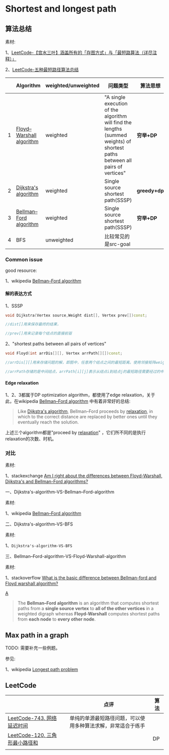 # Shortest and longest path 



## 算法总结

素材:

1、[LeetCode-【宫水三叶】涵盖所有的「存图方式」与「最短路算法（详尽注释）」](https://leetcode.cn/problems/network-delay-time/solution/gong-shui-san-xie-yi-ti-wu-jie-wu-chong-oghpz/) 

2、[LeetCode-五种最短路径算法总结](https://leetcode.cn/problems/network-delay-time/solution/dirkdtra-by-happysnaker-vjii/) 

|      | Algorithm                                                    | weighted/unweighted | 问题类型                                                     | 算法思想      | Computation complexity |
| ---- | ------------------------------------------------------------ | ------------------- | ------------------------------------------------------------ | ------------- | ---------------------- |
| 1    | [Floyd–Warshall algorithm](https://en.wikipedia.org/wiki/Floyd%E2%80%93Warshall_algorithm) | weighted            | "A single execution of the algorithm will find the lengths (summed weights) of shortest paths between all pairs of vertices" | **穷举+DP**   | $O(V^3)$               |
| 2    | [Dijkstra's algorithm](https://en.wikipedia.org/wiki/Dijkstra's_algorithm) | weighted            | Single source shortest path(SSSP)                            | **greedy+dp** |                        |
| 3    | [Bellman–Ford algorithm](https://en.wikipedia.org/wiki/Bellman%E2%80%93Ford_algorithm) | weighted            | Single source shortest path(SSSP)                            | **穷举+DP**   | $O(V*E)$               |
| 4    | BFS                                                          | unweighted          | 比较常见的是src-goal                                         |               |                        |



### Common issue

good resource:

1、wikipedia [Bellman–Ford algorithm](https://en.wikipedia.org/wiki/Bellman%E2%80%93Ford_algorithm) 

#### 解的表达方式

1、SSSP

```C++
void Dijkstra(Vertex source,Weight dist[], Vertex prev[])const; 

//dist[]用来保存最终的结果，

//prev[]用来记录每个结点的直接前驱
```

2、"shortest paths between all pairs of vertices"

 

```C++
void Floyd(int arrDis[][], Vertex arrPath[][])const;

//arrDis[][]用来存储问题的解，即图中，任意两个结点之间的最短距离。使用邻接矩阵weight_adjacency对它进行初始化

//arrPath存储的是中间结点，arrPath[i][j]表示从结点i到结点j的最短路径需要经过的中间结点
```





#### Edge relaxation

1、2、3都属于DP optimization algorithm，都使用了edge relaxation，关于此，在wikipedia [Bellman–Ford algorithm](https://en.wikipedia.org/wiki/Bellman%E2%80%93Ford_algorithm) 中有着非常好的总结:

> Like [Dijkstra's algorithm](https://en.wikipedia.org/wiki/Dijkstra's_algorithm), Bellman–Ford proceeds by [relaxation](https://en.wikipedia.org/wiki/Relaxation_(approximation)), in which  to the correct distance are replaced by better ones until they eventually reach the solution.

上述三个algorithm都是"proceed by [relaxation](https://en.wikipedia.org/wiki/Relaxation_(approximation))" ，它们所不同的是执行relaxation的次数、时机。



### 对比

素材:

1、stackexchange [Am I right about the differences between Floyd-Warshall, Dijkstra's and Bellman-Ford algorithms?](https://softwareengineering.stackexchange.com/questions/158613/am-i-right-about-the-differences-between-floyd-warshall-dijkstras-and-bellman)



一、Dijkstra's-algorithm-VS-Bellman–Ford-algorithm

素材: 

1、wikipedia [Bellman–Ford algorithm](https://en.wikipedia.org/wiki/Bellman%E2%80%93Ford_algorithm)

二、Dijkstra's-algorithm-VS-BFS

素材:   

1、`Dijkstra's-algorithm-VS-BFS`

三、Bellman–Ford-algorithm-VS-Floyd-Warshall-algorithm

素材: 

1、stackoverflow [What is the basic difference between Bellman-ford and Floyd warshall algorithm?](https://stackoverflow.com/questions/34461496/what-is-the-basic-difference-between-bellman-ford-and-floyd-warshall-algorithm) 

[A](https://stackoverflow.com/a/34472584/10173843)

> The **Bellman–Ford algorithm** is an algorithm that computes shortest paths from a **single source vertex** to **all of the other vertices** in a weighted digraph whereas **Floyd-Warshall** computes shortest paths from **each node** to **every other node**.



## Max path in a graph

TODO: 需要补充一些例题。

参见: 

1、wikipedia [Longest path problem](https://en.wikipedia.org/wiki/Longest_path_problem)



## LeetCode

|                                                              |      | 点评                                                         | 算法 |
| ------------------------------------------------------------ | ---- | ------------------------------------------------------------ | ---- |
| [LeetCode-743. 网络延迟时间](https://leetcode.cn/problems/network-delay-time/) |      | 单纯的单源最短路径问题，可以使用多种算法求解，非常适合于练手 |      |
| [LeetCode-120. 三角形最小路径和](https://leetcode.cn/problems/triangle/) |      |                                                              | DP   |
|                                                              |      |                                                              |      |